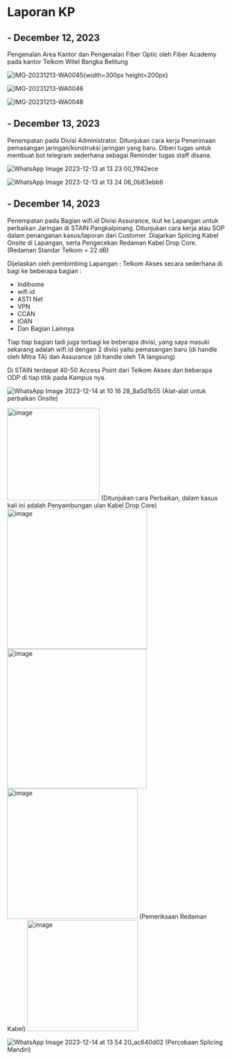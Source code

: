# Laporan KP

## - December 12, 2023
Pengenalan Area Kantor dan Pengenalan Fiber Optic oleh Fiber Academy pada kantor Telkom Witel Bangka Belitung

![IMG-20231213-WA0045](https://github.com/kikyputraa/Diary_KP/assets/150577938/fe8765a3-2370-48b5-a8f2-025ed64ade58){width=300px height=200px}

![IMG-20231213-WA0046](https://github.com/kikyputraa/Diary_KP/assets/150577938/40b730ad-3525-4df1-b3f7-d5439251f763)

![IMG-20231213-WA0048](https://github.com/kikyputraa/Diary_KP/assets/150577938/d7b4c647-1b14-475d-9f13-f2844448fca2)

## - December 13, 2023
Penempatan pada Divisi Administrator. Ditunjukan cara kerja Penerimaan pemasangan jaringan/konstruksi jaringan yang baru. Diberi tugas untuk membuat bot telegram sederhana sebagai Reminder tugas staff disana.

![WhatsApp Image 2023-12-13 at 13 23 00_11f42ece](https://github.com/kikyputraa/Diary_KP/assets/150577938/64ade2c2-8930-41f3-bbfd-188b2edca91e)

![WhatsApp Image 2023-12-13 at 13 24 06_0b83ebb6](https://github.com/kikyputraa/Diary_KP/assets/150577938/52434122-3b65-4421-84c5-9ceab5e8a961)

## - December 14, 2023
Penempatan pada Bagian wifi.id Divisi Assurance, ikut ke Lapangan untuk perbaikan Jaringan di STAIN Pangkalpinang. Ditunjukan cara kerja atau SOP dalam penanganan kasus/laporan dari Customer. Diajarkan Splicing Kabel Onsite di Lapangan, serta Pengecekan Redaman Kabel Drop Core. (Redaman Standar Telkom = 22 dB)

Dijelaskan oleh pembimbing Lapangan :
Telkom Akses secara sederhana di bagi ke beberapa bagian :

- Indihome 
- wifi.id
- ASTI Net
- VPN
- CCAN
- IOAN
- Dan Bagian Lainnya

Tiap tiap bagian tadi juga terbagi ke beberapa divisi, yang saya masuki sekarang adalah wifi.id dengan 2 divisi yaitu pemasangan baru (di handle oleh Mitra TA) dan Assurance (di handle oleh TA langsung)

Di STAIN terdapat 40-50 Access Point dari Telkom Akses dan beberapa ODP di tiap titik pada Kampus nya.

![WhatsApp Image 2023-12-14 at 10 16 28_8a5d1b55](https://github.com/kikyputraa/Laporan_KP/assets/150577938/4a3576f3-077d-4f77-8dd6-f005eedc69aa)
(Alat-alat untuk perbaikan Onsite)

<img width="213" alt="image" src="https://github.com/kikyputraa/Laporan_KP/assets/150577938/b6d27b99-1ec7-4879-bd02-709548486519">
(Ditunjukan cara Perbaikan, dalam kasus kali ini adalah Penyambungan ulan Kabel Drop Core)

<img width="323" alt="image" src="https://github.com/kikyputraa/Laporan_KP/assets/150577938/09e0ee02-0003-4d41-ae7f-35640890ab3a">

<img width="322" alt="image" src="https://github.com/kikyputraa/Laporan_KP/assets/150577938/39adb219-a3ee-41f8-bde5-58bac80583a5">

<img width="301" alt="image" src="https://github.com/kikyputraa/Laporan_KP/assets/150577938/83348666-b8fa-4303-9a15-080c88f9c97c">
(Pemeriksaan Redaman Kabel)

<img width="256" alt="image" src="https://github.com/kikyputraa/Laporan_KP/assets/150577938/dd4534be-6562-4526-8a83-358a1d9dab93">

![WhatsApp Image 2023-12-14 at 13 54 20_ac640d02](https://github.com/kikyputraa/Laporan_KP/assets/150577938/05b1bbce-34d5-4a96-a6a2-05f8cdf204fb)
(Percobaan Splicing Mandiri)

